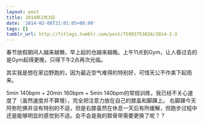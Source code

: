 ```yaml
---
layout: post
title: 2014年2月3日
date: '2014-02-08T21:01:05+08:00'
tags: []
tumblr_url: http://fitlogs.tumblr.com/post/75993753828/2014-2-3
---
```

春节放假期间人越来越懒，早上起的也越来越晚。上午11点到Gym，让人昏过去的是Gym起得更晚，只得下午2点再次光临。

其实我是想在家边野跑的，因为最近空气难得的特别好，可惜天公不作美下起雨来。

5min 140bpm + 20min 160bpm + 5min 140bpm的常规训练，我已经不关心速度了（虽然速度并不算慢），完全把注意力放在自己的膝盖和脚踝上。
右脚踝今天阿弥陀佛并没有特别的不适，但是右膝虽然在休息一天后有所缓解，但跑步过程中还是能够明显的感觉到不适。会不会是我的髌骨带需要更换了呢？？
